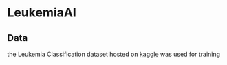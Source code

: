 # LeukemiaAI

## Data
the Leukemia Classification dataset hosted on <a href="https://www.kaggle.com/datasets/andrewmvd/leukemia-classification">kaggle</a> was used for training
